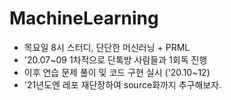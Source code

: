 # MachineLearning
- 목요일 8시 스터디, 단단한 머신러닝 + PRML
- '20.07~09 1차적으로 단톡방 사람들과 1회독 진행
- 이후 연습 문제 풀이 및 코드 구현 실시 ('20.10~12)
- '21년도엔 레포 재단장하여 source화까지 추구해보자.
